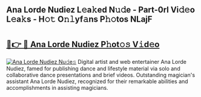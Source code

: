 ## Ana Lorde Nudiez L𝚎a𝚔ed N𝚞𝚍e - Part-0rl Vi𝚍𝚎o L𝚎a𝚔s - H𝚘𝚝 O𝚗𝚕yf𝚊ns P𝚑𝚘tos NLajF

# <h2><a href="http://kf70y29.oniu.top/?m=Ana+Lorde+Nudiez">🔗👉 🔴 Ana Lorde Nudiez P𝚑ot𝚘𝚜 V𝚒d𝚎o</a></h2>

[![Ana Lorde Nudiez Nu𝚍e𝚜](https://i.imgur.com/0qMVB7G.gif)](http://kf70y29.oniu.top/?m=Ana+Lorde+Nudiez)
Digital artist and web entertainer Ana Lorde Nudiez, famed for publishing dance and lifestyle material via solo and collaborative dance presentations and brief videos. Outstanding magician's assistant Ana Lorde Nudiez, recognized for their remarkable abilities and accomplishments in assisting magicians.  
